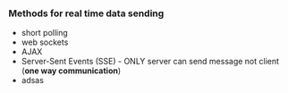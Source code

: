 ### Methods for real time data sending 
-  short polling
-  web sockets
-  AJAX
-  Server-Sent Events (SSE) - ONLY server can send message not client  (**one way communication**)
-  adsas